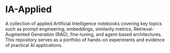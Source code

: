# IA-Applied
A collection of applied Artificial Intelligence notebooks covering key topics such as prompt engineering, embeddings, similarity metrics, Retrieval-Augmented Generation (RAG), fine-tuning, and agent-based architectures. This repository serves as a portfolio of hands-on experiments and evidence of practical AI applications.
